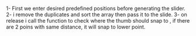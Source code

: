 1- First we enter desired predefined positions before generating the slider.
2- i remove the duplicates and sort the array then pass it to the slide.
3- on release i call the function to check where the thumb should snap to , if there are 2 poins with same distance, it will snap to lower point.